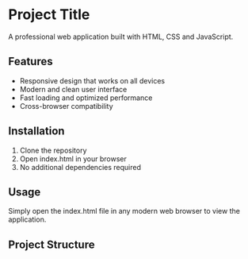 # Project Title

A professional web application built with HTML, CSS and JavaScript.

## Features

- Responsive design that works on all devices
- Modern and clean user interface
- Fast loading and optimized performance
- Cross-browser compatibility

## Installation

1. Clone the repository
2. Open index.html in your browser
3. No additional dependencies required

## Usage

Simply open the index.html file in any modern web browser to view the application.

## Project Structure





